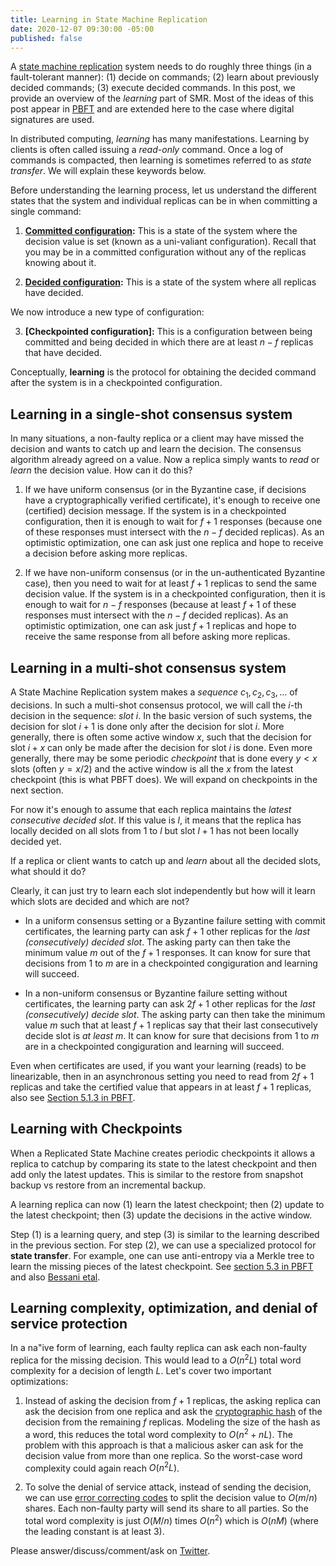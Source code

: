 ```yaml
---
title: Learning in State Machine Replication
date: 2020-12-07 09:30:00 -05:00
published: false
---
```


A [state machine replication](https://decentralizedthoughts.github.io/2019-10-15-consensus-for-state-machine-replication/) system needs to do roughly three things (in a fault-tolerant manner): (1) decide on commands; (2) learn about previously decided commands; (3) execute decided commands. In this post, we provide an overview of the *learning* part of SMR. Most of the ideas of this post appear in [PBFT](https://www.microsoft.com/en-us/research/wp-content/uploads/2017/01/thesis-mcastro.pdf) and are extended here to the case where digital signatures are used.

In distributed computing, *learning* has many manifestations. Learning by clients is often called issuing a *read-only* command. Once a log of commands is compacted, then learning is sometimes referred to as *state transfer*. We will explain these keywords below.

Before understanding the learning process, let us understand the different states that the system and individual replicas can be in when committing a single command:

1. **[Committed configuration](https://decentralizedthoughts.github.io/2019-12-15-asynchrony-uncommitted-lower-bound/):** This is a state of the system where the decision value is set (known as a uni-valiant configuration). Recall that you may be in a committed configuration without any of the replicas knowing about it.

2. **[Decided configuration](https://decentralizedthoughts.github.io/2019-12-15-asynchrony-uncommitted-lower-bound/):** This is a state of the system where all replicas have decided.

We now introduce a new type of configuration:

3. **[Checkpointed configuration]:** This is a configuration between being committed and being decided in which there are at least $n-f$ replicas that have decided.

Conceptually, **learning** is the protocol for obtaining the decided command after the system is in a checkpointed configuration. 

## Learning in a single-shot consensus system

In many situations, a non-faulty replica or a client may have missed the decision and wants to catch up and learn the decision. The consensus algorithm already agreed on a value. Now a replica simply wants to *read* or *learn* the decision value. How can it do this?

1. If we have uniform consensus (or in the Byzantine case, if decisions have a cryptographically verified certificate), it's enough to receive one (certified) decision message. If the system is in a checkpointed configuration, then it is enough to wait for $f+1$ responses (because one of these responses must intersect with the $n-f$ decided replicas). As an optimistic optimization, one can ask just one replica and hope to receive a decision before asking more replicas.

2. If we have non-uniform consensus (or in the un-authenticated Byzantine case), then you need to wait for at least $f+1$ replicas to send the same decision value.  If the system is in a checkpointed configuration, then it is enough to wait for $n-f$ responses (because at least $f+1$ of these responses must intersect with the $n-f$ decided replicas). As an optimistic optimization, one can ask just $f+1$ replicas and hope to receive the same response from all before asking more replicas.


## Learning in a multi-shot consensus system

A State Machine Replication system makes a *sequence* $c_1,c_2,c_3,\dots$ of decisions. In such a multi-shot consensus protocol, we will call the $i$-th decision in the sequence: *slot $i$*. In the basic version of such systems, the decision for slot $i+1$ is done only after the decision for slot $i$. More generally, there is often some active window $x$, such that the decision for slot $i+x$ can only be made after the decision for slot $i$ is done. Even more generally, there may be some periodic *checkpoint* that is done every $y<x$ slots (often $y=x/2)$ and the active window is all the $x$ from the latest checkpoint (this is what PBFT does). We will expand on checkpoints in the next section.

For now it's enough to assume that each replica maintains the *latest consecutive decided slot*. If this value is $l$, it means that the replica has locally decided on all slots from 1 to $l$ but slot $l+1$ has not been locally decided yet. 

If a replica or client wants to catch up and *learn* about all the decided slots, what should it do?

Clearly, it can just try to learn each slot independently but how will it learn which slots are decided and which are not?

- In a uniform consensus setting or a Byzantine failure setting with commit certificates, the learning party can ask $f+1$ other replicas for the *last (consecutively) decided slot*. The asking party can then take the minimum value $m$ out of the $f+1$ responses. It can know for sure that decisions from 1 to $m$ are in a checkpointed congiguration and learning will succeed.

- In a non-uniform consensus or Byzantine failure setting without certificates, the learning party can ask $2f+1$ other replicas for the *last (consecutively) decide slot*. The asking party can then take the minimum value $m$ such that at least $f+1$ replicas say that their last consecutively decide slot is *at least* $m$.  It can know for sure that decisions from 1 to $m$ are in a checkpointed congiguration and learning will succeed.


Even when certificates are used, if you want your learning (reads) to be linearizable, then in an asynchronous setting you need to read from $2f+1$ replicas and take the certified value that appears in at least $f+1$ replicas, also see [Section 5.1.3 in PBFT](https://www.microsoft.com/en-us/research/wp-content/uploads/2017/01/thesis-mcastro.pdf).

## Learning with Checkpoints

When a Replicated State Machine creates periodic checkpoints it allows a replica to catchup by comparing its state to the latest checkpoint and then add only the latest updates. This is similar to the restore from snapshot backup vs restore from an incremental backup.

A learning replica can now (1) learn the latest checkpoint; then (2) update to the latest checkpoint; then (3) update the decisions in the active window.

Step (1) is a learning query, and step (3) is similar to the learning described in the previous section. For step (2), we can use a specialized protocol for **state transfer**. For example, one can use anti-entropy via a Merkle tree to learn the missing pieces of the latest checkpoint. See [section 5.3 in PBFT](https://www.microsoft.com/en-us/research/wp-content/uploads/2017/01/thesis-mcastro.pdf) and also [Bessani etal](https://www.usenix.org/system/files/conference/atc13/atc13-bessani.pdf). 

## Learning complexity, optimization, and denial of service protection

In a na\"ive form of learning, each faulty replica can ask each non-faulty replica for the missing decision. This would lead to a  $O(n^2 L)$ total word complexity for a decision of length $L$. Let's cover two important optimizations:

1. Instead of asking the decision from $f+1$ replicas, the asking replica can ask the decision from one replica and ask the [cryptographic hash](https://decentralizedthoughts.github.io/2020-08-28-what-is-a-cryptographic-hash-function/) of the decision from the remaining $f$ replicas. Modeling the size of the hash as a word, this reduces the total word complexity to $O(n^2 + n L)$. The problem with this approach is that a malicious asker can ask for the decision value from more than one replica. So the worst-case word complexity could again reach $O(n^2 L)$.

2. To solve the denial of service attack, instead of sending the decision, we can use [error correcting codes](https://users.ece.cmu.edu/~jwylie/pubs/CMU-PDL-03-104.pdf) to split the decision value to $O(m/n)$ shares. Each non-faulty party will send its share to all parties. So the total word complexity is just $O(M/n)$ times $O(n^2)$ which is $O(n M)$ (where the leading constant is at least 3).


Please answer/discuss/comment/ask on [Twitter](...).

